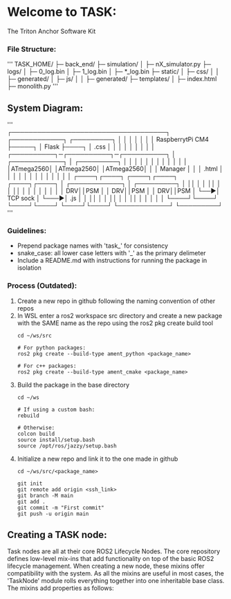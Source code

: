 # Welcome to TASK:
The Triton Anchor Software Kit

### File Structure:
'''
TASK_HOME/
├─ back_end/
├─ simulation/
│  ├─ nX_simulator.py
├─ logs/
│  ├─ 0_log.bin
│  ├─ 1_log.bin
│  ├─ *_log.bin
├─ static/
│  ├─ css/
│  │  ├─ generated/
│  ├─ js/
│  │  ├─ generated/
├─ templates/
│  ├─ index.html
├─ monolith.py
'''

## System Diagram:
'''                                                                            
┌────────────────────────────────────┐         ┌────────────┐         ┌─────────┐
│                                    │         │            │         │         │
│          RaspberrytPi CM4          ├─────┐   │   Flask    ├────┐    │  .css   │
│                                    │     │   │            │    │    │         │
┌──────────┐─┌──────────┐─┌──────────┐     │   ┌────────────┐    │    ┌─────────┐
│          │ │          │ │          │     │   │            │    │    │         │
│ATmega2560│ │ATmega2560│ │ATmega2560│     │   │  Manager   │    │    │  .html  │
│          │ │          │ │          │     │   │            │    │    │         │
┌────┐┌────┐ ┌────┐┌────┐ ┌────┐┌────┐     │   ┌────────────┐    │    ┌─────────┐
│    ││    │ │    ││    │ │    ││    │     │   │            │    │    │         │
│ DRV││PSM │ │ DRV││PSM │ │ DRV││PSM │     └──►│  TCP sock  │    └───►│  .js    │
│    ││    │ │    ││    │ │    ││    │         │            │         │         │
└────┘└────┘ └────┘└────┘ └────┘└────┘         └────────────┘         └─────────┘
'''

### Guidelines:
- Prepend package names with 'task_' for consistency
- snake_case: all lower case letters with '_' as the primary delimeter
- Include a README.md with instructions for running the package in isolation

### Process (Outdated):

1. Create a new repo in github following the naming convention of other repos
2. In WSL enter a ros2 workspace src directory and create a new package with the SAME name as the repo using the ros2 pkg create build tool
   ```
   cd ~/ws/src

   # For python packages:
   ros2 pkg create --build-type ament_python <package_name>
   
   # For c++ packages:
   ros2 pkg create --build-type ament_cmake <package_name>
   ```
3. Build the package in the base directory
   ```
   cd ~/ws
   
   # If using a custom bash:
   rebuild
   
   # Otherwise:
   colcon build
   source install/setup.bash
   source /opt/ros/jazzy/setup.bash
   ```
4. Initialize a new repo and link it to the one made in github
   ```
   cd ~/ws/src/<package_name>
   
   git init
   git remote add origin <ssh_link>
   git branch -M main
   git add .
   git commit -m "First commit"
   git push -u origin main
   ```
   
## Creating a TASK node:
Task nodes are all at their core ROS2 Lifecycle Nodes. The core repository defines low-level mix-ins that add functionality on top of the basic ROS2 lifecycle management.
When creating a new node, these mixins offer compatibility with the system. As all the mixins are useful in most cases, the 'TaskNode' module rolls everything together into one inheritable base class.
The mixins add properties as follows:
